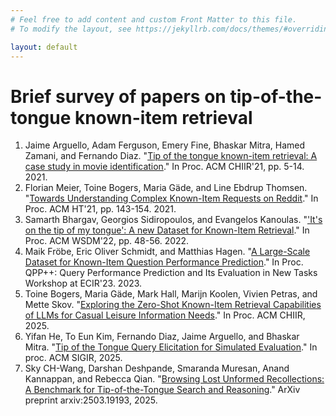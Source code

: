 ```yaml
---
# Feel free to add content and custom Front Matter to this file.
# To modify the layout, see https://jekyllrb.com/docs/themes/#overriding-theme-defaults

layout: default
---
```


# Brief survey of papers on tip-of-the-tongue known-item retrieval
1. Jaime Arguello, Adam Ferguson, Emery Fine, Bhaskar Mitra, Hamed Zamani, and Fernando Diaz. "<a href="https://dl.acm.org/doi/abs/10.1145/3406522.3446021" target="_blank">Tip of the tongue known-item retrieval: A case study in movie identification</a>." In Proc. ACM CHIIR'21, pp. 5-14. 2021.
2. Florian Meier, Toine Bogers, Maria Gäde, and Line Ebdrup Thomsen. "<a href="https://dl.acm.org/doi/abs/10.1145/3465336.3475096" target="_blank">Towards Understanding Complex Known-Item Requests on Reddit</a>." In Proc. ACM HT'21, pp. 143-154. 2021.
3. Samarth Bhargav, Georgios Sidiropoulos, and Evangelos Kanoulas. "<a href="https://dl.acm.org/doi/abs/10.1145/3488560.3498421" target="_blank">'It's on the tip of my tongue': A new Dataset for Known-Item Retrieval</a>." In Proc. ACM WSDM'22, pp. 48-56. 2022.
4. Maik Fröbe, Eric Oliver Schmidt, and Matthias Hagen. "<a href="https://ceur-ws.org/Vol-3366/paper-03.pdf" target="_blank">A Large-Scale Dataset for Known-Item Question Performance Prediction</a>." In Proc. QPP++: Query Performance Prediction and Its Evaluation in New Tasks Workshop at ECIR'23. 2023.
5. Toine Bogers, Maria Gäde, Mark Hall, Marijn Koolen, Vivien Petras, and Mette Skov. "<a href="https://vbn.aau.dk/en/publications/exploring-the-zero-shot-known-item-retrieval-capabilities-of-llms" target="_blank">Exploring the Zero-Shot Known-Item Retrieval Capabilities of LLMs for Casual Leisure Information Needs</a>." In Proc. ACM CHIIR, 2025.
6. Yifan He, To Eun Kim, Fernando Diaz, Jaime Arguello, and Bhaskar Mitra. "<a href="https://arxiv.org/abs/2502.17776" target="_blank">Tip of the Tongue Query Elicitation for Simulated Evaluation</a>." In proc. ACM SIGIR, 2025.
7. Sky CH-Wang, Darshan Deshpande, Smaranda Muresan, Anand Kannappan, and Rebecca Qian. "<a href="https://arxiv.org/abs/2503.19193" target="_blank">Browsing Lost Unformed Recollections: A Benchmark for Tip-of-the-Tongue Search and Reasoning</a>." ArXiv preprint arxiv:2503.19193, 2025.
